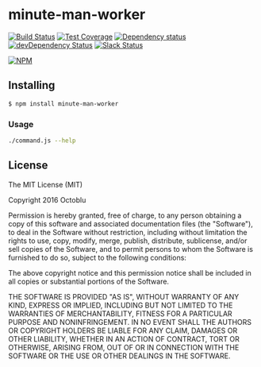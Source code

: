 # minute-man-worker

[![Build Status](https://travis-ci.org/https://github.com/octoblu/minute-man-worker.svg?branch=master)](https://travis-ci.org/https://github.com/octoblu/minute-man-worker)
[![Test Coverage](https://codecov.io/gh/https://github.com/octoblu/minute-man-worker/branch/master/graph/badge.svg)](https://codecov.io/gh/https://github.com/octoblu/minute-man-worker)
[![Dependency status](http://img.shields.io/david/https://github.com/octoblu/minute-man-worker.svg?style=flat)](https://david-dm.org/https://github.com/octoblu/minute-man-worker)
[![devDependency Status](http://img.shields.io/david/dev/https://github.com/octoblu/minute-man-worker.svg?style=flat)](https://david-dm.org/https://github.com/octoblu/minute-man-worker#info=devDependencies)
[![Slack Status](http://community-slack.octoblu.com/badge.svg)](http://community-slack.octoblu.com)

[![NPM](https://nodei.co/npm/minute-man-worker.svg?style=flat)](https://npmjs.org/package/minute-man-worker)

## Installing

```bash
$ npm install minute-man-worker
```

### Usage

```bash
./command.js --help
```

## License

The MIT License (MIT)

Copyright 2016 Octoblu

Permission is hereby granted, free of charge, to any person obtaining a copy
of this software and associated documentation files (the "Software"), to deal
in the Software without restriction, including without limitation the rights
to use, copy, modify, merge, publish, distribute, sublicense, and/or sell
copies of the Software, and to permit persons to whom the Software is
furnished to do so, subject to the following conditions:

The above copyright notice and this permission notice shall be included in all
copies or substantial portions of the Software.

THE SOFTWARE IS PROVIDED "AS IS", WITHOUT WARRANTY OF ANY KIND, EXPRESS OR
IMPLIED, INCLUDING BUT NOT LIMITED TO THE WARRANTIES OF MERCHANTABILITY,
FITNESS FOR A PARTICULAR PURPOSE AND NONINFRINGEMENT. IN NO EVENT SHALL THE
AUTHORS OR COPYRIGHT HOLDERS BE LIABLE FOR ANY CLAIM, DAMAGES OR OTHER
LIABILITY, WHETHER IN AN ACTION OF CONTRACT, TORT OR OTHERWISE, ARISING FROM,
OUT OF OR IN CONNECTION WITH THE SOFTWARE OR THE USE OR OTHER DEALINGS IN THE
SOFTWARE.
